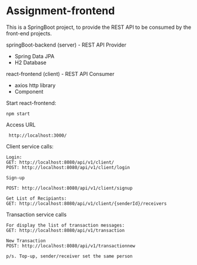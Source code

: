 # Assignment-frontend

This is a SpringBoot project, to provide the REST API to be consumed by the front-end projects.

springBoot-backend (server) - REST API Provider

- Spring Data JPA
- H2 Database

react-frontend (client) - REST API Consumer

- axios http library
- Component

Start react-frontend:

    npm start

Access URL

     http://localhost:3000/

Client service calls:

    Login:
    GET: http://localhost:8080/api/v1/client/
    POST: http://localhost:8080/api/v1/client/login

    Sign-up

    POST: http://localhost:8080/api/v1/client/signup

    Get List of Recipiants:
    GET: http://localhost:8080/api/v1/client/{senderId}/receivers

Transaction service calls

    For display the list of transaction messages:
    GET: http://localhost:8080/api/v1/transaction

    New Transaction
    POST: http://localhost:8080/api/v1/transactionnew

    p/s. Top-up, sender/receiver set the same person
